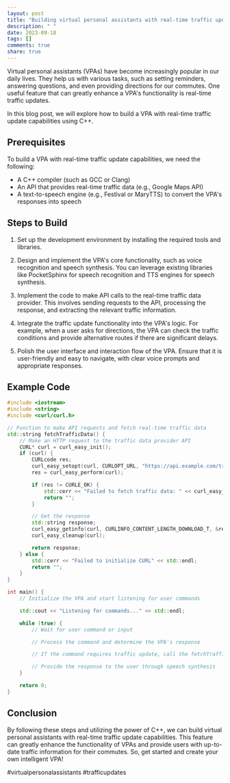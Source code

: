 ```yaml
---
layout: post
title: "Building virtual personal assistants with real-time traffic update capabilities using C++"
description: " "
date: 2023-09-18
tags: []
comments: true
share: true
---
```


Virtual personal assistants (VPAs) have become increasingly popular in our daily lives. They help us with various tasks, such as setting reminders, answering questions, and even providing directions for our commutes. One useful feature that can greatly enhance a VPA's functionality is real-time traffic updates.

In this blog post, we will explore how to build a VPA with real-time traffic update capabilities using C++.

## Prerequisites
To build a VPA with real-time traffic update capabilities, we need the following:

- A C++ compiler (such as GCC or Clang)
- An API that provides real-time traffic data (e.g., Google Maps API)
- A text-to-speech engine (e.g., Festival or MaryTTS) to convert the VPA's responses into speech

## Steps to Build
1. Set up the development environment by installing the required tools and libraries.

2. Design and implement the VPA's core functionality, such as voice recognition and speech synthesis. You can leverage existing libraries like PocketSphinx for speech recognition and TTS engines for speech synthesis.

3. Implement the code to make API calls to the real-time traffic data provider. This involves sending requests to the API, processing the response, and extracting the relevant traffic information.

4. Integrate the traffic update functionality into the VPA's logic. For example, when a user asks for directions, the VPA can check the traffic conditions and provide alternative routes if there are significant delays.

5. Polish the user interface and interaction flow of the VPA. Ensure that it is user-friendly and easy to navigate, with clear voice prompts and appropriate responses.

## Example Code

```cpp
#include <iostream>
#include <string>
#include <curl/curl.h>

// Function to make API requests and fetch real-time traffic data
std::string fetchTrafficData() {
    // Make an HTTP request to the traffic data provider API
    CURL* curl = curl_easy_init();
    if (curl) {
        CURLcode res;
        curl_easy_setopt(curl, CURLOPT_URL, "https://api.example.com/traffic_data");
        res = curl_easy_perform(curl);

        if (res != CURLE_OK) {
            std::cerr << "Failed to fetch traffic data: " << curl_easy_strerror(res) << std::endl;
            return "";
        }

        // Get the response
        std::string response;
        curl_easy_getinfo(curl, CURLINFO_CONTENT_LENGTH_DOWNLOAD_T, &response);
        curl_easy_cleanup(curl);

        return response;
    } else {
        std::cerr << "Failed to initialize CURL" << std::endl;
        return "";
    }
}

int main() {
    // Initialize the VPA and start listening for user commands

    std::cout << "Listening for commands..." << std::endl;

    while (true) {
        // Wait for user command or input

        // Process the command and determine the VPA's response

        // If the command requires traffic update, call the fetchTrafficData() function

        // Provide the response to the user through speech synthesis
    }

    return 0;
}
```

## Conclusion
By following these steps and utilizing the power of C++, we can build virtual personal assistants with real-time traffic update capabilities. This feature can greatly enhance the functionality of VPAs and provide users with up-to-date traffic information for their commutes. So, get started and create your own intelligent VPA!

#virtualpersonalassistants  #trafficupdates